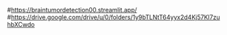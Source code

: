 #https://braintumordetection00.streamlit.app/
#https://drive.google.com/drive/u/0/folders/1y9bTLNtT64yyx2d4Kj57KI7zuhbXCwdo
